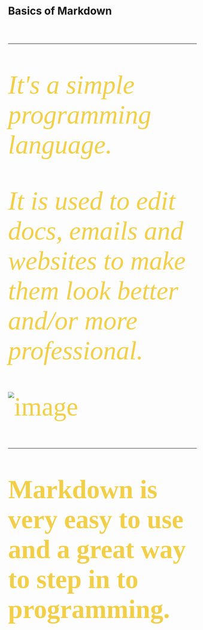# Basics of Markdown
<span style="color: #f2cf4a; font-family: Babas; font-size: 5em;">
<hr></hr>


*It's a simple programming language.*

*It is used to edit docs, emails and websites to make them look better and/or more professional.*

![image](https://github.com/capps14e/reading-notes/assets/143365157/0ba5577b-8ca0-4ebb-961a-99e4e158b616)

<hr></hr>

**Markdown is very easy to use and a great way to step in to programming.**
</span>
